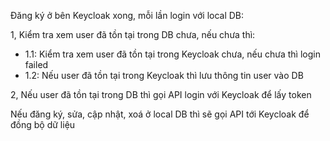 Đăng ký ở bên Keycloak xong, mỗi lần login với local DB:

1, Kiểm tra xem user đã tồn tại trong DB chưa, nếu chưa thì:

- 1.1: Kiểm tra xem user đã tồn tại trong Keycloak chưa, nếu chưa thì login failed
- 1.2: Nếu user đã tồn tại trong Keycloak thì lưu thông tin user vào DB

2, Nếu user đã tồn tại trong DB thì gọi API login với Keycloak để lấy token

Nếu đăng ký, sửa, cập nhật, xoá ở local DB thì sẽ gọi API tới Keycloak để đồng bộ dữ liệu 
